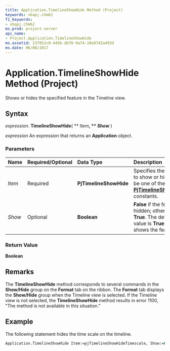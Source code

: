 ```yaml
---
title: Application.TimelineShowHide Method (Project)
keywords: vbapj.chm62
f1_keywords:
- vbapj.chm62
ms.prod: project-server
api_name:
- Project.Application.TimelineShowHide
ms.assetid: 237052c0-445b-db78-9a74-10e8742a493d
ms.date: 06/08/2017
---
```



# Application.TimelineShowHide Method (Project)

Shows or hides the specified feature in the Timeline view.


## Syntax

 _expression_. **TimelineShowHide**( ** _Item_**, ** _Show_** )

 _expression_ An expression that returns an **Application** object.


### Parameters



|**Name**|**Required/Optional**|**Data Type**|**Description**|
|:-----|:-----|:-----|:-----|
| _Item_|Required|**PjTimelineShowHide**|Specifies the feature to show or hide. Can be one of the **[PjTimelineShowHide](pjtimelineshowhide-enumeration-project.md)** constants.|
| _Show_|Optional|**Boolean**|**False** if the feature is hidden; otherwise, **True**. The default value is **True**, which shows the feature.|

### Return Value

 **Boolean**


## Remarks

The **TimelineShowHide** method corresponds to several commands in the **Show/Hide** group on the **Format** tab on the ribbon. The **Format** tab displays the **Show/Hide** group when the Timeline view is selected. If the Timeline view is not selected, the **TimelineShowHide** method results in error 1100, "The method is not available in this situation."


## Example

The following statement hides the time scale on the timeline.


```vb
Application.TimelineShowHide Item:=pjTimelineShowHideTimescale, Show:=False
```


